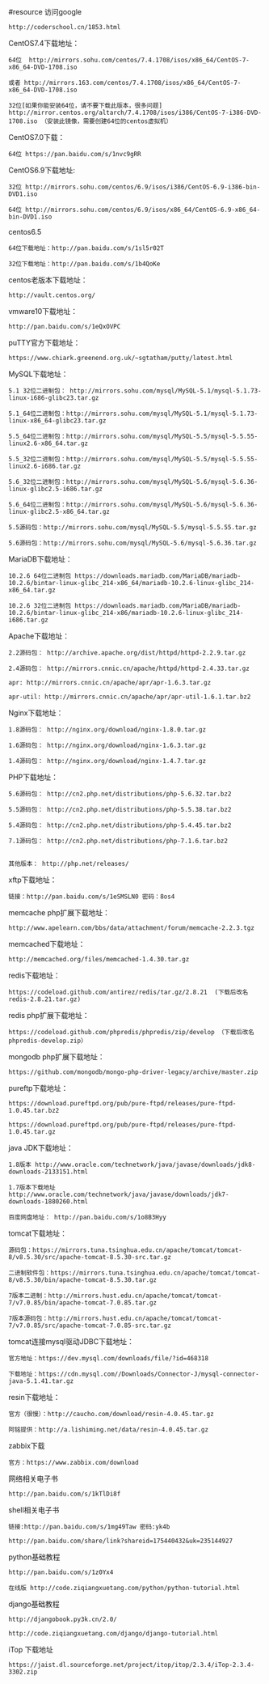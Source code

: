 #resource
访问google

    http://coderschool.cn/1853.html
    
CentOS7.4下载地址：

    64位  http://mirrors.sohu.com/centos/7.4.1708/isos/x86_64/CentOS-7-x86_64-DVD-1708.iso

    或者 http://mirrors.163.com/centos/7.4.1708/isos/x86_64/CentOS-7-x86_64-DVD-1708.iso 
    
    32位[如果你能安装64位，请不要下载此版本，很多问题]  http://mirror.centos.org/altarch/7.4.1708/isos/i386/CentOS-7-i386-DVD-1708.iso （安装此镜像，需要创建64位的centos虚拟机）
    
CentOS7.0下载：
    
    64位 https://pan.baidu.com/s/1nvc9gRR


CentOS6.9下载地址:
    
    32位 http://mirrors.sohu.com/centos/6.9/isos/i386/CentOS-6.9-i386-bin-DVD1.iso

    64位 http://mirrors.sohu.com/centos/6.9/isos/x86_64/CentOS-6.9-x86_64-bin-DVD1.iso

centos6.5

    64位下载地址：http://pan.baidu.com/s/1sl5r02T

    32位下载地址：http://pan.baidu.com/s/1b4QoKe

centos老版本下载地址：

    http://vault.centos.org/

vmware10下载地址：

    http://pan.baidu.com/s/1eQxOVPC
    
puTTY官方下载地址：

    https://www.chiark.greenend.org.uk/~sgtatham/putty/latest.html

MySQL下载地址：

    5.1 32位二进制包： http://mirrors.sohu.com/mysql/MySQL-5.1/mysql-5.1.73-linux-i686-glibc23.tar.gz

    5.1_64位二进制包：http://mirrors.sohu.com/mysql/MySQL-5.1/mysql-5.1.73-linux-x86_64-glibc23.tar.gz

    5.5_64位二进制包：http://mirrors.sohu.com/mysql/MySQL-5.5/mysql-5.5.55-linux2.6-x86_64.tar.gz    

    5.5_32位二进制包：http://mirrors.sohu.com/mysql/MySQL-5.5/mysql-5.5.55-linux2.6-i686.tar.gz

    5.6_32位二进制包：http://mirrors.sohu.com/mysql/MySQL-5.6/mysql-5.6.36-linux-glibc2.5-i686.tar.gz

    5.6_64位二进制包：http://mirrors.sohu.com/mysql/MySQL-5.6/mysql-5.6.36-linux-glibc2.5-x86_64.tar.gz

    5.5源码包：http://mirrors.sohu.com/mysql/MySQL-5.5/mysql-5.5.55.tar.gz

    5.6源码包：http://mirrors.sohu.com/mysql/MySQL-5.6/mysql-5.6.36.tar.gz 
    
MariaDB下载地址：
    
    10.2.6 64位二进制包 https://downloads.mariadb.com/MariaDB/mariadb-10.2.6/bintar-linux-glibc_214-x86_64/mariadb-10.2.6-linux-glibc_214-x86_64.tar.gz
    
    10.2.6 32位二进制包 https://downloads.mariadb.com/MariaDB/mariadb-10.2.6/bintar-linux-glibc_214-x86/mariadb-10.2.6-linux-glibc_214-i686.tar.gz
    

Apache下载地址：

    2.2源码包： http://archive.apache.org/dist/httpd/httpd-2.2.9.tar.gz

    2.4源码包： http://mirrors.cnnic.cn/apache/httpd/httpd-2.4.33.tar.gz
    
    apr: http://mirrors.cnnic.cn/apache/apr/apr-1.6.3.tar.gz
    
    apr-util: http://mirrors.cnnic.cn/apache/apr/apr-util-1.6.1.tar.bz2 
    

Nginx下载地址：

    1.8源码包： http://nginx.org/download/nginx-1.8.0.tar.gz

    1.6源码包： http://nginx.org/download/nginx-1.6.3.tar.gz

    1.4源码包： http://nginx.org/download/nginx-1.4.7.tar.gz


PHP下载地址：

    5.6源码包： http://cn2.php.net/distributions/php-5.6.32.tar.bz2

    5.5源码包： http://cn2.php.net/distributions/php-5.5.38.tar.bz2

    5.4源码包： http://cn2.php.net/distributions/php-5.4.45.tar.bz2
    
    7.1源码包： http://cn2.php.net/distributions/php-7.1.6.tar.bz2
    

    其他版本： http://php.net/releases/

xftp下载地址：

    链接：http://pan.baidu.com/s/1eSMSLN0 密码：8os4

memcache php扩展下载地址：

    http://www.apelearn.com/bbs/data/attachment/forum/memcache-2.2.3.tgz
    
memcached下载地址：

    http://memcached.org/files/memcached-1.4.30.tar.gz
    
redis下载地址：

    https://codeload.github.com/antirez/redis/tar.gz/2.8.21  (下载后改名redis-2.8.21.tar.gz)
    
redis php扩展下载地址：

    https://codeload.github.com/phpredis/phpredis/zip/develop （下载后改名phpredis-develop.zip）
    
mongodb php扩展下载地址：

    https://github.com/mongodb/mongo-php-driver-legacy/archive/master.zip
    
pureftp下载地址：

    https://download.pureftpd.org/pub/pure-ftpd/releases/pure-ftpd-1.0.45.tar.bz2

    https://download.pureftpd.org/pub/pure-ftpd/releases/pure-ftpd-1.0.45.tar.gz


java JDK下载地址：

    1.8版本 http://www.oracle.com/technetwork/java/javase/downloads/jdk8-downloads-2133151.html

    1.7版本下载地址  http://www.oracle.com/technetwork/java/javase/downloads/jdk7-downloads-1880260.html
    
    百度网盘地址： http://pan.baidu.com/s/1o8B3Hyy

tomcat下载地址：

    源码包：https://mirrors.tuna.tsinghua.edu.cn/apache/tomcat/tomcat-8/v8.5.30/src/apache-tomcat-8.5.30-src.tar.gz

    二进制软件包：https://mirrors.tuna.tsinghua.edu.cn/apache/tomcat/tomcat-8/v8.5.30/bin/apache-tomcat-8.5.30.tar.gz

    7版本二进制：http://mirrors.hust.edu.cn/apache/tomcat/tomcat-7/v7.0.85/bin/apache-tomcat-7.0.85.tar.gz

    7版本源码包：http://mirrors.hust.edu.cn/apache/tomcat/tomcat-7/v7.0.85/src/apache-tomcat-7.0.85-src.tar.gz
    
tomcat连接mysql驱动JDBC下载地址：
    
    官方地址：https://dev.mysql.com/downloads/file/?id=468318
    
    下载地址：https://cdn.mysql.com//Downloads/Connector-J/mysql-connector-java-5.1.41.tar.gz


resin下载地址：

    官方（很慢）：http://caucho.com/download/resin-4.0.45.tar.gz
    
    阿铭提供：http://a.lishiming.net/data/resin-4.0.45.tar.gz
    

zabbix下载
  
    官方：https://www.zabbix.com/download
    

网络相关电子书

    http://pan.baidu.com/s/1kTlDi8f
    
shell相关电子书

    链接:http://pan.baidu.com/s/1mg49Taw 密码:yk4b

    http://pan.baidu.com/share/link?shareid=175440432&uk=235144927
    
python基础教程

    http://pan.baidu.com/s/1z0Yx4
    
    在线版 http://code.ziqiangxuetang.com/python/python-tutorial.html
    
    
django基础教程
    
    http://djangobook.py3k.cn/2.0/
    
    http://code.ziqiangxuetang.com/django/django-tutorial.html
    
iTop 下载地址

    https://jaist.dl.sourceforge.net/project/itop/itop/2.3.4/iTop-2.3.4-3302.zip
